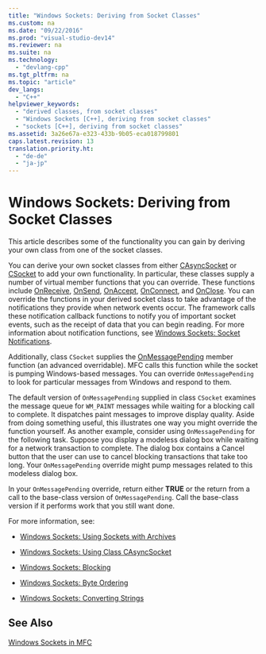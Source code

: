 ```yaml
---
title: "Windows Sockets: Deriving from Socket Classes"
ms.custom: na
ms.date: "09/22/2016"
ms.prod: "visual-studio-dev14"
ms.reviewer: na
ms.suite: na
ms.technology: 
  - "devlang-cpp"
ms.tgt_pltfrm: na
ms.topic: "article"
dev_langs: 
  - "C++"
helpviewer_keywords: 
  - "derived classes, from socket classes"
  - "Windows Sockets [C++], deriving from socket classes"
  - "sockets [C++], deriving from socket classes"
ms.assetid: 3a26e67a-e323-433b-9b05-eca018799801
caps.latest.revision: 13
translation.priority.ht: 
  - "de-de"
  - "ja-jp"
---
```

# Windows Sockets: Deriving from Socket Classes
This article describes some of the functionality you can gain by deriving your own class from one of the socket classes.  
  
 You can derive your own socket classes from either [CAsyncSocket](../VS_csharp/casyncsocket-class.md) or [CSocket](../VS_csharp/csocket-class.md) to add your own functionality. In particular, these classes supply a number of virtual member functions that you can override. These functions include [OnReceive](../Topic/CAsyncSocket::OnReceive.md), [OnSend](../Topic/CAsyncSocket::OnSend.md), [OnAccept](../Topic/CAsyncSocket::OnAccept.md), [OnConnect](../Topic/CAsyncSocket::OnConnect.md), and [OnClose](../Topic/CAsyncSocket::OnClose.md). You can override the functions in your derived socket class to take advantage of the notifications they provide when network events occur. The framework calls these notification callback functions to notify you of important socket events, such as the receipt of data that you can begin reading. For more information about notification functions, see [Windows Sockets: Socket Notifications](../VS_csharp/windows-sockets--socket-notifications.md).  
  
 Additionally, class `CSocket` supplies the [OnMessagePending](../Topic/CSocket::OnMessagePending.md) member function (an advanced overridable). MFC calls this function while the socket is pumping Windows-based messages. You can override `OnMessagePending` to look for particular messages from Windows and respond to them.  
  
 The default version of `OnMessagePending` supplied in class `CSocket` examines the message queue for `WM_PAINT` messages while waiting for a blocking call to complete. It dispatches paint messages to improve display quality. Aside from doing something useful, this illustrates one way you might override the function yourself. As another example, consider using `OnMessagePending` for the following task. Suppose you display a modeless dialog box while waiting for a network transaction to complete. The dialog box contains a Cancel button that the user can use to cancel blocking transactions that take too long. Your `OnMessagePending` override might pump messages related to this modeless dialog box.  
  
 In your `OnMessagePending` override, return either **TRUE** or the return from a call to the base-class version of `OnMessagePending`. Call the base-class version if it performs work that you still want done.  
  
 For more information, see:  
  
-   [Windows Sockets: Using Sockets with Archives](../VS_csharp/windows-sockets--using-sockets-with-archives.md)  
  
-   [Windows Sockets: Using Class CAsyncSocket](../VS_csharp/windows-sockets--using-class-casyncsocket.md)  
  
-   [Windows Sockets: Blocking](../VS_csharp/windows-sockets--blocking.md)  
  
-   [Windows Sockets: Byte Ordering](../VS_csharp/windows-sockets--byte-ordering.md)  
  
-   [Windows Sockets: Converting Strings](../VS_csharp/windows-sockets--converting-strings.md)  
  
## See Also  
 [Windows Sockets in MFC](../VS_csharp/windows-sockets-in-mfc.md)